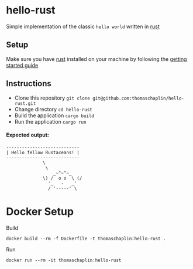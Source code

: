# hello-rust

Simple implementation of the classic `hello world` written in [rust](https://www.rust-lang.org/)

## Setup

Make sure you have [rust](https://www.rust-lang.org/) installed on your machine by following the [getting started guide](https://www.rust-lang.org/learn/get-started)

## Instructions

* Clone this repository `git clone git@github.com:thomaschaplin/hello-rust.git`
* Change directory `cd hello-rust`
* Build the application `cargo build`
* Run the application `cargo run`

#### Expected output:

```
----------------------------
| Hello fellow Rustaceans! |
----------------------------
              \
               \
                  _~^~^~_
              \) /  o o  \ (/
                '_   -   _'
                / '-----' \
```

# Docker Setup

Build
```
docker build --rm -f Dockerfile -t thomaschaplin:hello-rust .
```

Run
```
docker run --rm -it thomaschaplin:hello-rust
```

